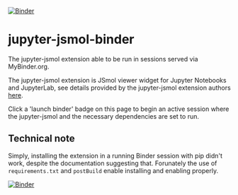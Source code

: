 [![Binder](https://mybinder.org/badge_logo.svg)](https://mybinder.org/v2/gh/fomightez/jupyter-jsmol-binder/master?filepath=index.ipynb)


# jupyter-jsmol-binder
The jupyter-jsmol extension able to be run in sessions served via MyBinder.org.

The jupyter-jsmol extension is JSmol viewer widget for Jupyter Notebooks and JupyterLab, see details provided by the jupyter-jsmol extension authors [here](https://github.com/fekad/jupyter-jsmol).

Click a 'launch binder' badge on this page to begin an active session where the jupyter-jsmol and the necessary dependencies are set to run.



Technical note
--------------

Simply, installing the extension in a running Binder session with pip didn't work, despite the documentation suggesting that. Forunately the use of `requirements.txt` and `postBuild` enable installing and enabling properly.

[![Binder](https://mybinder.org/badge_logo.svg)](https://mybinder.org/v2/gh/fomightez/jupyter-jsmol-binder/master?filepath=index.ipynb)
